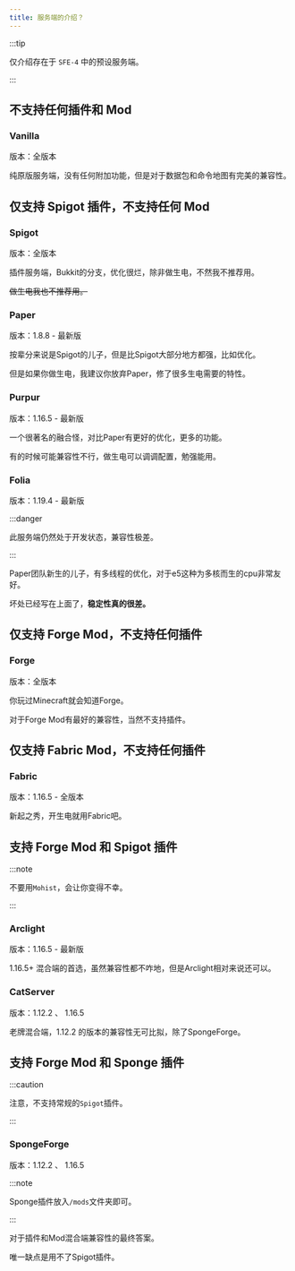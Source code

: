 ```yaml
---
title: 服务端的介绍？
---
```


:::tip

仅介绍存在于 `SFE-4` 中的预设服务端。

:::

## 不支持任何插件和 Mod

### Vanilla

版本：全版本

纯原版服务端，没有任何附加功能，但是对于数据包和命令地图有完美的兼容性。

## 仅支持 Spigot 插件，不支持任何 Mod

### Spigot

版本：全版本

插件服务端，Bukkit的分支，优化很烂，除非做生电，不然我不推荐用。

~~做生电我也不推荐用。~~

### Paper

版本：1.8.8 - 最新版

按辈分来说是Spigot的儿子，但是比Spigot大部分地方都强，比如优化。  

但是如果你做生电，我建议你放弃Paper，修了很多生电需要的特性。

### Purpur

版本：1.16.5 - 最新版

一个很著名的融合怪，对比Paper有更好的优化，更多的功能。  

有的时候可能兼容性不行，做生电可以调调配置，勉强能用。

### Folia

版本：1.19.4 - 最新版

:::danger

此服务端仍然处于开发状态，兼容性极差。

:::

Paper团队新生的儿子，有多线程的优化，对于e5这种为多核而生的cpu非常友好。  

坏处已经写在上面了，**稳定性真的很差。**

## 仅支持 Forge Mod，不支持任何插件

### Forge

版本：全版本

你玩过Minecraft就会知道Forge。  

对于Forge Mod有最好的兼容性，当然不支持插件。

## 仅支持 Fabric Mod，不支持任何插件

### Fabric

版本：1.16.5 - 全版本

新起之秀，开生电就用Fabric吧。

## 支持 Forge Mod 和 Spigot 插件

:::note

不要用`Mohist`，会让你变得不幸。

:::

### Arclight 

版本：1.16.5 - 最新版

1.16.5+ 混合端的首选，虽然兼容性都不咋地，但是Arclight相对来说还可以。

### CatServer

版本：1.12.2 、 1.16.5

老牌混合端，1.12.2 的版本的兼容性无可比拟，除了SpongeForge。

## 支持 Forge Mod 和 Sponge 插件

:::caution

注意，不支持常规的`Spigot`插件。

:::

### SpongeForge

版本：1.12.2 、 1.16.5

:::note

Sponge插件放入`/mods`文件夹即可。

:::

对于插件和Mod混合端兼容性的最终答案。  

唯一缺点是用不了Spigot插件。
